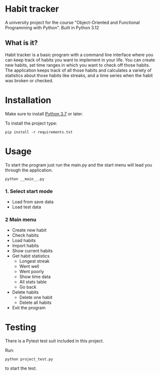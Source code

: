 # Habit tracker
A university project for the course "Object-Oriented and Functional Programming with Python".
Built in Python 3.12

## What is it?
Habit tracker is a basic program with a command line interface where you can keep track of habits you want to implement
in your life.
You can create new habits, set time ranges in which you want to check off those habits. The application keeps track of all those habits
and calculates a variety of statistics about those habits like streaks, and a time series when the habit was
broken or checked.

# Installation
Make sure to install [Python 3.7](https://www.python.org/downloads/) or later.

To install the project type:
````shell
pip install -r requirements.txt
````

# Usage
To start the program just run the main.py and the start menu will lead you through the application.
```shell
python __main__.py
```
### 1. Select start mode
* Load from save data
* Load test data

### 2 Main menu
* Create new habit
* Check habits
* Load habits
* Import habits
* Show current habits
* Get habit statistics
  * Longest streak
  * Went well
  * Went poorly
  * Show time data
  * All stats table
  * Go back
* Delete habits
  * Delete one habit 
  * Delete all habits
* Exit the program 



# Testing
There is a Pytest test suit included in this project. 

Run:
```shell
python project_test.py
```
to start the test.
